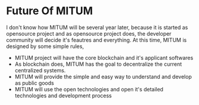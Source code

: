 # Future Of MITUM

I don't know how MITUM will be several year later, because it is started as opensource project and as opensource project does, the developer community will decide it's feautres and everything. At this time, MITUM is designed by some simple rules,

* MITUM project will have the core blockchain and it's applicant softwares
* As blockchain does, MITUM has the goal to decentralize the current centralized systems.
* MITUM will provide the simple and easy way to understand and develop as public goods
* MITUM will use the open technologies and open it's detailed technologies and development process
